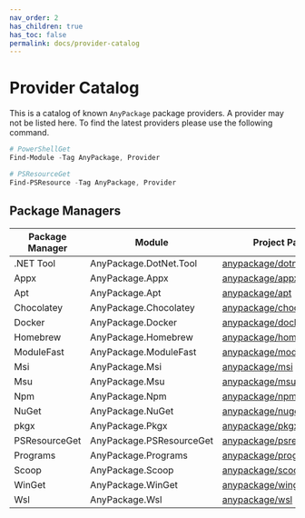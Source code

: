 ```yaml
---
nav_order: 2
has_children: true
has_toc: false
permalink: docs/provider-catalog
---
```


# Provider Catalog

This is a catalog of known `AnyPackage` package providers.
A provider may not be listed here.
To find the latest providers please use the following command.

```powershell
# PowerShellGet
Find-Module -Tag AnyPackage, Provider

# PSResourceGet
Find-PSResource -Tag AnyPackage, Provider
```

## Package Managers

| Package Manager | Module                   | Project Page    |
| --------------- | ------------------------ | --------------- |
| .NET Tool       | AnyPackage.DotNet.Tool   | [anypackage/dotnet-tool] |
| Appx            | AnyPackage.Appx          | [anypackage/appx] |
| Apt             | AnyPackage.Apt           | [anypackage/apt] |
| Chocolatey      | AnyPackage.Chocolatey    | [anypackage/chocolatey] |
| Docker          | AnyPackage.Docker        | [anypackage/docker] |
| Homebrew        | AnyPackage.Homebrew      | [anypackage/homebrew] |
| ModuleFast      | AnyPackage.ModuleFast    | [anypackage/modulefast] |
| Msi             | AnyPackage.Msi           | [anypackage/msi] |
| Msu             | AnyPackage.Msu           | [anypackage/msu] |
| Npm             | AnyPackage.Npm           | [anypackage/npm] |
| NuGet           | AnyPackage.NuGet         | [anypackage/nuget] |
| pkgx            | AnyPackage.Pkgx          | [anypackage/pkgx] |
| PSResourceGet   | AnyPackage.PSResourceGet | [anypackage/psresourceget] |
| Programs        | AnyPackage.Programs      | [anypackage/programs] |
| Scoop           | AnyPackage.Scoop         | [anypackage/scoop] |
| WinGet          | AnyPackage.WinGet        | [anypackage/winget] |
| Wsl             | AnyPackage.Wsl           | [anypackage/wsl] |

[anypackage/dotnet-tool]: https://github.com/anypackage/dotnet-tool
[anypackage/appx]: https://github.com/anypackage/appx
[anypackage/apt]: https://github.com/anypackage/apt
[anypackage/chocolatey]: https://github.com/anypackage/chocolatey
[anypackage/docker]: https://github.com/anypackage/docker
[anypackage/homebrew]: https://github.com/anypackage/homebrew
[anypackage/modulefast]: https://github.com/anypackage/modulefast
[anypackage/msi]: https://github.com/anypackage/msi
[anypackage/msu]: https://github.com/anypackage/msu
[anypackage/npm]: https://github.com/anypackage/npm
[anypackage/nuget]: https://github.com/anypackage/nuget
[anypackage/pkgx]: https://github.com/anypackage/pkgx
[anypackage/psresourceget]: https://github.com/anypackage/psresourceget
[anypackage/programs]: https://github.com/anypackage/programs
[anypackage/scoop]: https://github.com/anypackage/scoop
[anypackage/winget]: https://github.com/anypackage/winget
[anypackage/wsl]: https://github.com/anypackage/wsl
